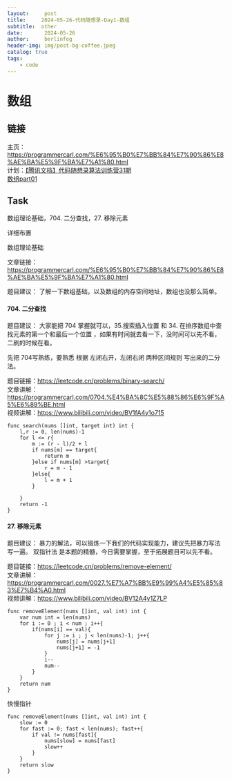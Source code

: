 ```yaml
---
layout:     post
title:     2024-05-26-代码随想录-Day1-数组
subtitle:  other
date:       2024-05-26
author:     berlinfog
header-img: img/post-bg-coffee.jpeg
catalog: true
tags:
    - code
---
```

# 数组

## 链接
主页：https://programmercarl.com/%E6%95%B0%E7%BB%84%E7%90%86%E8%AE%BA%E5%9F%BA%E7%A1%80.html  
计划：[【腾讯文档】代码随想录算法训练营31期](https://docs.qq.com/doc/DUHNxTklMUlRSZ0Fx)  
[数组part01](https://docs.qq.com/doc/DUG9UR2ZUc3BjRUdY) 

## Task

数组理论基础，704. 二分查找，27. 移除元素  

 详细布置

 数组理论基础  

文章链接：https://programmercarl.com/%E6%95%B0%E7%BB%84%E7%90%86%E8%AE%BA%E5%9F%BA%E7%A1%80.html

题目建议： 了解一下数组基础，以及数组的内存空间地址，数组也没那么简单。

#### 704. 二分查找 

题目建议： 大家能把 704 掌握就可以，35.搜索插入位置 和 34. 在排序数组中查找元素的第一个和最后一个位置 ，如果有时间就去看一下，没时间可以先不看，二刷的时候在看。

先把 704写熟练，要熟悉 根据 左闭右开，左闭右闭 两种区间规则 写出来的二分法。

题目链接：https://leetcode.cn/problems/binary-search/  
文章讲解：https://programmercarl.com/0704.%E4%BA%8C%E5%88%86%E6%9F%A5%E6%89%BE.html  
视频讲解：https://www.bilibili.com/video/BV1fA4y1o715  

```
func search(nums []int, target int) int {
    l,r := 0, len(nums)-1
    for l <= r{
        m := (r - l)/2 + l
        if nums[m] == target{
            return m
        }else if nums[m] >target{
            r = m - 1
        }else{
            l = m + 1
        }

    }
    return -1
}

```

 
#### 27. 移除元素

题目建议：  暴力的解法，可以锻炼一下我们的代码实现能力，建议先把暴力写法写一遍。 双指针法 是本题的精髓，今日需要掌握，至于拓展题目可以先不看。 

题目链接：https://leetcode.cn/problems/remove-element/   
文章讲解：https://programmercarl.com/0027.%E7%A7%BB%E9%99%A4%E5%85%83%E7%B4%A0.html  
视频讲解：https://www.bilibili.com/video/BV12A4y1Z7LP 

```
func removeElement(nums []int, val int) int {
    var num int = len(nums)
    for i := 0 ; i < num ; i++{
        if(nums[i] == val){
            for j := i ; j < len(nums)-1; j++{
                nums[j] = nums[j+1]
                nums[j+1] = -1
            }
            i--
            num--
        }
    }
    return num
}

```
快慢指针
```
func removeElement(nums []int, val int) int {
    slow := 0
    for fast := 0; fast < len(nums); fast++{
        if val != nums[fast]{
            nums[slow] = nums[fast]
            slow++
        }
    }
    return slow
}

```


